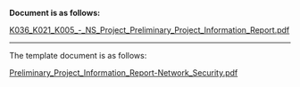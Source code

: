 
**Document is as follows:**


[K036_K021_K005_-_NS_Project_Preliminary_Project_Information_Report.pdf](https://prod-files-secure.s3.us-west-2.amazonaws.com/cb8bfd8d-d68b-81fa-ac15-000328a0aab4/5c52fd4a-1659-4594-b840-c1c0209d52a4/K036_K021_K005_-_NS_Project_Preliminary_Project_Information_Report.pdf?X-Amz-Algorithm=AWS4-HMAC-SHA256&X-Amz-Content-Sha256=UNSIGNED-PAYLOAD&X-Amz-Credential=ASIAZI2LB466RYFXHT4K%2F20250815%2Fus-west-2%2Fs3%2Faws4_request&X-Amz-Date=20250815T064757Z&X-Amz-Expires=3600&X-Amz-Security-Token=IQoJb3JpZ2luX2VjEA8aCXVzLXdlc3QtMiJHMEUCIDcu%2FJzGHdYPq1F3S%2FOnn3e01RcmLyaetRd%2FH%2Fd5fN4gAiEAqd5oNgCwqWzcdJnlNM6sNwnupqdhp8igKzMhSbcguNIq%2FwMIVxAAGgw2Mzc0MjMxODM4MDUiDEP%2FX%2BZPhKi0Ykqg1SrcA48%2FHNdsShzEc16oMxt%2Bv8gY%2Frotc3XDT%2FuuwDhX%2FzlL9IN3m%2FgBsdw%2Bx78%2FTrXigENTIXlNmrAk2GiI%2F8KV0pQ7qxEw5VsmF3VW%2BuvTF%2BeZmRrmdjMUsZmlqDgd6PlQdFeFMWwTOlqo2Q4TsWDxIzIVyuWpdlKRW1YnKUysVJ%2Fjh9JXGsB7k%2BMLkcXKvbKc81rnZjrfRMWSR6VkEz8JkMk%2B8S%2F4oX17Iv3ICjALUPhB8ygCksh5rho4V79BuUYlMOwBm7nyCzYCsGAQcS0x9btjN7QxDg79TGUF3webhUaMKfAAxHeKz01M6zz16%2FPGJf0SUPxsZ1T8UmyoNSzr9wIbgN%2BrsPygW4z19Hi3XMRKfuQnDimpsz5kH7GBwBn7RFgTW7B8qaJ1NJ26kaOOhcPqO6FpZCLUIEsnaYaHSUo3Vy7Ha4yejtenbQYnLEtCc2QNXPSOyk0EDS%2BMDf1ewbVvxGjeQZDehqNCoq0PGJFtIStZlN44D4VSbzn8yRAmyDSWPMGCJJmOGQ6uNpUF6ytlXP%2B54dd39f9yT2yFMJJ%2BONn%2FoqPYsc4ifKyPqItYkazwBBaIKZXbiXSvAG5b786HPCGHUTxK5IzwvKYq%2Bv2mCph9fQ1%2BqvH%2BNT%2FNMO6i%2B8QGOqUBYHqKESFDTM%2FdLqpetoWg7hICy2E3Xroxq8htvfvJ%2BovSTzBLVKLDzcWHwp1BIPufg6b4kXZdJ%2Fw%2F4zi9N5be%2FVs%2BI2enUX1hv5vFUDaItP3ssDwKtFy0f5fLW6up8G%2FeL%2BICgAGp9Wi3inLiH78hxauBM5JSoeFtWJ3SRFvejF0FMy2CBmSABHnsLUWAf1AbHdOl4uRBfmfwjH9iBcljjW9kWtRg&X-Amz-Signature=3e84ffe406c42191817c0d86361e0f55eae7208f2a2c5c66edea9d7be08a710f&X-Amz-SignedHeaders=host&x-amz-checksum-mode=ENABLED&x-id=GetObject)


---


The template document is as follows:


[Preliminary_Project_Information_Report-Network_Security.pdf](https://prod-files-secure.s3.us-west-2.amazonaws.com/cb8bfd8d-d68b-81fa-ac15-000328a0aab4/ccd94f61-7cb9-4c66-b1ac-999e174f56d2/Preliminary_Project_Information_Report-Network_Security.pdf?X-Amz-Algorithm=AWS4-HMAC-SHA256&X-Amz-Content-Sha256=UNSIGNED-PAYLOAD&X-Amz-Credential=ASIAZI2LB466RYFXHT4K%2F20250815%2Fus-west-2%2Fs3%2Faws4_request&X-Amz-Date=20250815T064757Z&X-Amz-Expires=3600&X-Amz-Security-Token=IQoJb3JpZ2luX2VjEA8aCXVzLXdlc3QtMiJHMEUCIDcu%2FJzGHdYPq1F3S%2FOnn3e01RcmLyaetRd%2FH%2Fd5fN4gAiEAqd5oNgCwqWzcdJnlNM6sNwnupqdhp8igKzMhSbcguNIq%2FwMIVxAAGgw2Mzc0MjMxODM4MDUiDEP%2FX%2BZPhKi0Ykqg1SrcA48%2FHNdsShzEc16oMxt%2Bv8gY%2Frotc3XDT%2FuuwDhX%2FzlL9IN3m%2FgBsdw%2Bx78%2FTrXigENTIXlNmrAk2GiI%2F8KV0pQ7qxEw5VsmF3VW%2BuvTF%2BeZmRrmdjMUsZmlqDgd6PlQdFeFMWwTOlqo2Q4TsWDxIzIVyuWpdlKRW1YnKUysVJ%2Fjh9JXGsB7k%2BMLkcXKvbKc81rnZjrfRMWSR6VkEz8JkMk%2B8S%2F4oX17Iv3ICjALUPhB8ygCksh5rho4V79BuUYlMOwBm7nyCzYCsGAQcS0x9btjN7QxDg79TGUF3webhUaMKfAAxHeKz01M6zz16%2FPGJf0SUPxsZ1T8UmyoNSzr9wIbgN%2BrsPygW4z19Hi3XMRKfuQnDimpsz5kH7GBwBn7RFgTW7B8qaJ1NJ26kaOOhcPqO6FpZCLUIEsnaYaHSUo3Vy7Ha4yejtenbQYnLEtCc2QNXPSOyk0EDS%2BMDf1ewbVvxGjeQZDehqNCoq0PGJFtIStZlN44D4VSbzn8yRAmyDSWPMGCJJmOGQ6uNpUF6ytlXP%2B54dd39f9yT2yFMJJ%2BONn%2FoqPYsc4ifKyPqItYkazwBBaIKZXbiXSvAG5b786HPCGHUTxK5IzwvKYq%2Bv2mCph9fQ1%2BqvH%2BNT%2FNMO6i%2B8QGOqUBYHqKESFDTM%2FdLqpetoWg7hICy2E3Xroxq8htvfvJ%2BovSTzBLVKLDzcWHwp1BIPufg6b4kXZdJ%2Fw%2F4zi9N5be%2FVs%2BI2enUX1hv5vFUDaItP3ssDwKtFy0f5fLW6up8G%2FeL%2BICgAGp9Wi3inLiH78hxauBM5JSoeFtWJ3SRFvejF0FMy2CBmSABHnsLUWAf1AbHdOl4uRBfmfwjH9iBcljjW9kWtRg&X-Amz-Signature=c5659e071975c75bfb077254666e877584b77740d860f5283d73c763155345d0&X-Amz-SignedHeaders=host&x-amz-checksum-mode=ENABLED&x-id=GetObject)

